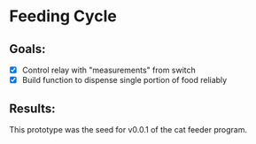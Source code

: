 # Feeding Cycle

## Goals:
- [x] Control relay with "measurements" from switch
- [x] Build function to dispense single portion of food reliably

## Results:
This prototype was the seed for v0.0.1 of the cat feeder program.